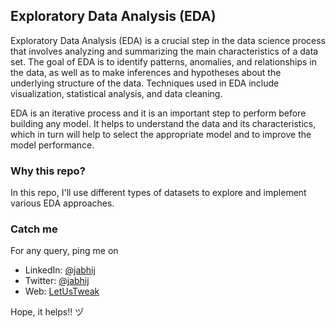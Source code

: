## Exploratory Data Analysis (EDA)
Exploratory Data Analysis (EDA) is a crucial step in the data science process that involves analyzing and summarizing the main characteristics of a data set. The goal of EDA is to identify patterns, anomalies, and relationships in the data, as well as to make inferences and hypotheses about the underlying structure of the data. Techniques used in EDA include visualization, statistical analysis, and data cleaning. 

EDA is an iterative process and it is an important step to perform before building any model. It helps to understand the data and its characteristics, which in turn will help to select the appropriate model and to improve the model performance.

### Why this repo?
In this repo, I'll use different types of datasets to explore and implement various EDA approaches.

### Catch me
For any query, ping me on 
- LinkedIn: [@jabhij](https://www.linkedin.com/in/jabhij/)
- Twitter: [@jabhij](https://twitter.com/jabhij)
- Web: [LetUsTweak](http://letustweak.com)

Hope, it helps!! ヅ
